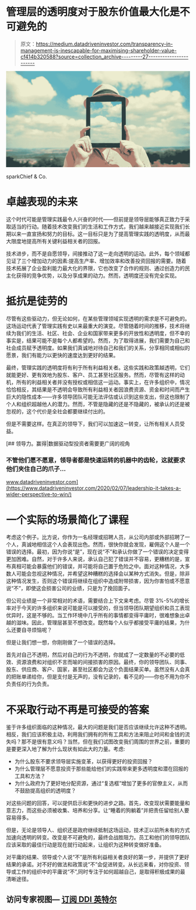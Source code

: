 # 管理层的透明度对于股东价值最大化是不可避免的

> 原文：<https://medium.datadriveninvestor.com/transparency-in-management-is-inescapable-for-maximising-shareholder-value-cf414b320588?source=collection_archive---------27----------------------->

![](img/977d541a1a6240cd014d063f8fb2491a.png)

sparkChief & Co.

# **卓越表现的未来**

这个时代可能是管理实践最令人兴奋的时代——但前提是领导层能够真正致力于采取适当的行动。随着技术改变我们的生活和工作方式，我们越来越接近实现我们长期以来一直宣扬和努力的目标。这一目标只是为了提高管理实践的透明度，从而最大限度地提高所有关键利益相关者的回报。

技术进步，而不是自愿领导，间接推动了这一走向透明的运动。此外，每个领域都见证了三个增加动力的因素:提高生产率、增加效率和改善投资回报的需要。随着技术拓展了企业盈利能力最大化的界限，它也改变了合作的规则、通过创造力的民主化获得的竞争优势，以及分享成果的动力。然而，透明度还没有完全实现。

# **抵抗是徒劳的**

尽管有这些驱动力，但无论如何，在某些管理领域实现透明的需求是不可避免的。这场运动代表了管理实践有史以来最重大的演变。尽管随着时间的推移，技术将继续为我们的生活、社区、社会、企业和国家带来更多的开放性和透明度，但不幸的事实是，结果可能不是每个人都希望的。然而，为了取得进展，我们需要为自己和社会成员赋予透明度。如果我们真诚地对待自己和我们的关系，分享相同或相似的愿景，我们有能力以更快的速度达到更好的结果。

最终，管理实践的透明度将有利于所有利益相关者。这些实践和政策越透明，它们就能更好、更有效地为股东、客户、员工甚至社区服务。然而，尽管有这样的动机，所有的利益相关者并没有授权或相信这一运动。事实上，在许多组织中，情况恰恰相反，其结果是不透明会导致所有利益相关者因浪费资源、资金和时间而产生巨大的隐性成本——许多领导团队可能无法评估或认识到这些支出，但这也限制了个人和组织超越他人的潜力。然而，不管是隐藏的还是不隐藏的，被承认的还是被忽视的，这个代价是全社会都要继续付出的。

但是不需要这样。在真正的领导下，我们可以加速这一转变，让所有相关人员受益。

[](https://www.datadriveninvestor.com/2020/02/07/leadership-it-takes-a-wider-perspective-to-win/) [## 领导力。赢得|数据驱动型投资者需要更广阔的视角

### 不管他们愿不愿意，领导者都是快速运转的机器中的齿轮，这就要求他们夹住自己的爪子…

www.datadriveninvestor.com](https://www.datadriveninvestor.com/2020/02/07/leadership-it-takes-a-wider-perspective-to-win/) 

# 一个实际的场景简化了课程

考虑这个例子。比方说，你作为一名经理或招聘人员，从公司内部或外部招聘了一个人，真诚地相信这个人会表现出色。然而，很快你就会发现，雇佣这个人是一个错误的选择。最初，因为你说“是”，现在说“不”和承认你做了一个错误的决定变得更加困难。自然，对于许多人来说，承认自己犯了错误并不容易，更糟糕的是，宣布真相可能会暴露他们的错误，并可能将自己置于危险之中。面对这种情况，大多数人可能会忽视这种情况，并希望这种糟糕的选择会以某种方式消失。但是，除非这种情况发生，否则这个错误将继续在组织中造成附带损害，因为你害怕或不愿意说“不”，即使这会损害公司的业绩，只是为了挽回面子。

但公司业绩是一个非常相对的术语，需要结合上下文来考虑。尽管 3%-5%的增长率对于今天的许多组织来说可能是可以接受的，但当领导团队期望组织和员工表现优异时，这是不够的。当工作环境中几乎所有的事情都变得平庸时，很难想象出卓越的滋味。因此，管理层甚至不想改变。既然每个人似乎都接受平庸的结果，为什么还要自寻烦恼呢？

但是让我们想一想，你刚刚做了一个错误的选择。

首先对自己不透明，然后对自己的行为不透明，你就成了一定数量的不必要的低效、资源浪费和对组织不言而喻的间接损害的原因。最终，你的领导团队、同事、股东、供应商、客户、国家，甚至社区都会为这个负面结果买单。虽然没有人会真的把账单递给你，但是支付是无声的，没有记录的，看不见的——你也不用为你不负责任的行为负责。

# **不采取行动不再是可接受的答案**

鉴于许多组织面临的这种情况，最大的问题是我们是否应该继续允许这种不透明。相反，我们应该积极主动，利用我们拥有的所有工具和方法来阻止时间和金钱的流失吗？那不是很有意义吗？当然，但在我们试图改变我们周围的世界之前，重要的是要更深入地了解为什么现状有如此大的力量。考虑:

*   为什么股东不要求领导层实施变革，以获得更好的投资回报？
*   为什么管理层不愿意投资于那些能给他们的实践带来更多透明度和潜在回报的工具和方法？
*   为什么政府为了更好地分配资源，通过“复选框”增加了更多的官僚主义，从而不鼓励提高组织的透明度？

对这些问题的回答，可以提供启示和更快的进步之路。首先，改变现状需要能量和意志力，而这些必须被收集、培养和分享。让“睡着的狗躺着”并把责任留给别人要容易得多。

但是，无论是领导人、组织还是政府继续抵制这场运动，技术正以前所未有的方式加速向透明的转变。改变是不可避免的，最终会战胜阻力。员工和他们的领导团队应该采取的最佳行动是现在就行动起来，让组织为这种转变做好准备。

对平庸的结果、领导或个人说“不”是所有利益相关者良好的第一步，并提供了更好结果的承诺。对不好的做法和政策说“不”会促进转变。从长远来看，对你投资、领导或工作的组织中的平庸说“不”,同时专注于如何超越自己，是取得积极成果的最清晰途径。

## 访问专家视图— [订阅 DDI 英特尔](https://datadriveninvestor.com/ddi-intel)